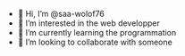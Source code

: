 - 👋 Hi, I’m @saa-wolof76
- 👀 I’m interested in the web developper
- 🌱 I’m currently learning the programmation
- 💞️ I’m looking to collaborate with someone
<!---
saa-wolof76/saa-wolof76 is a ✨ special ✨ repository because its `README.md` (this file) appears on your GitHub profile.
You can click the Preview link to take a look at your changes.
--->
